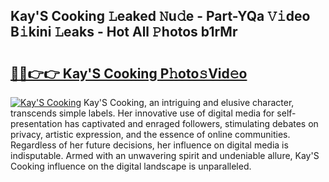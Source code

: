 ## Kay'S Cooking 𝙻eaked 𝙽u𝚍e - Part-YQa 𝚅𝚒deo B𝚒kini 𝙻eaks - Hot All 𝙿hotos b1rMr

# <h2><a href="http://ld3ozrv.urlbe.top/?page=Kay%27S+Cooking">🔗🔗👉👉 Kay'S Cooking P𝚑oto𝚜Vid𝚎o</a></h2>

[![Kay'S Cooking](https://i.imgur.com/eBuTRDB.gif)](http://ld3ozrv.urlbe.top/?page=Kay%27S+Cooking)
Kay'S Cooking, an intriguing and elusive character, transcends simple labels. Her innovative use of digital media for self-presentation has captivated and enraged followers, stimulating debates on privacy, artistic expression, and the essence of online communities. Regardless of her future decisions, her influence on digital media is indisputable. Armed with an unwavering spirit and undeniable allure, Kay'S Cooking influence on the digital landscape is unparalleled.

